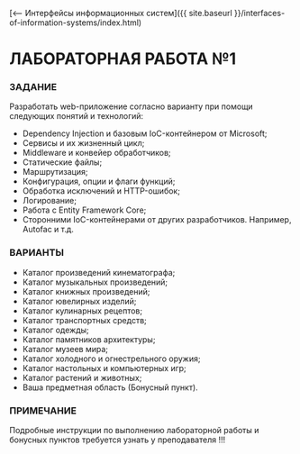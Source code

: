 [⟵ Интерфейсы информационных систем]({{ site.baseurl }}/interfaces-of-information-systems/index.html)

# **ЛАБОРАТОРНАЯ РАБОТА №1**

### **ЗАДАНИЕ**

Разработать web-приложение согласно варианту при помощи следующих понятий и технологий:
*	Dependency Injection и базовым IoC-контейнером от Microsoft;
*	Сервисы и их жизненный цикл;
*	Middleware и конвейер обработчиков;
*	Статические файлы;
*	Маршрутизация;
*	Конфигурация, опции и флаги функций; 
*	Обработка исключений и HTTP-ошибок;
*	Логирование;
*	Работа с Entity Framework Core;
*	Сторонними IoC-контейнерами от других разработчиков. Например, Autofac и т.д.

### **ВАРИАНТЫ**

*	Каталог произведений кинематографа;
*	Каталог музыкальных произведений;
*	Каталог книжных произведений;
*	Каталог ювелирных изделий;
*	Каталог кулинарных рецептов;
*	Каталог транспортных средств;
*	Каталог одежды;
*	Каталог памятников архитектуры;
*	Каталог музеев мира;
*	Каталог холодного и огнестрельного оружия;
*	Каталог настольных и компьютерных игр;
*	Каталог растений и животных;
*   Ваша предметная область (Бонусный пункт).

### **ПРИМЕЧАНИЕ**

Подробные инструкции по выполнению лабораторной работы и бонусных пунктов требуется узнать у преподавателя !!!

